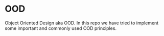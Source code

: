 # OOD
Object Oriented Design aka OOD. In this repo we have tried to implement some important and commonly used OOD principles.
